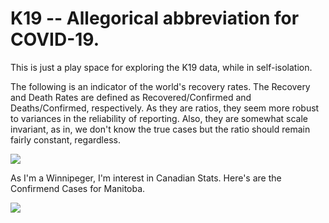 # K19 -- Allegorical abbreviation for COVID-19.

This is just a play space for exploring the K19 data, while in self-isolation.

The following is an indicator of the world's recovery rates. The Recovery and Death Rates are defined as Recovered/Confirmed and Deaths/Confirmed, respectively. As they are ratios, they seem more robust to variances in the reliability of reporting. Also, they are somewhat scale invariant, as in, we don't know the true cases but the ratio should remain fairly constant, regardless.

<img src="https://github.com/rubiculite/K19/blob/master/plts/wolrd_outcome_rates.png">

As I'm a Winnipeger, I'm interest in Canadian Stats. Here's are the Confirmend Cases for Manitoba.

<img src="https://github.com/rubiculite/K19/blob/master/plts/manitoba_confirmed.png">
